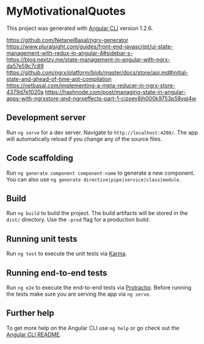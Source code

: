 # MyMotivationalQuotes

This project was generated with [Angular CLI](https://github.com/angular/angular-cli) version 1.2.6.

https://github.com/NetanelBasal/ngrx-generator
https://www.pluralsight.com/guides/front-end-javascript/ui-state-management-with-redux-in-angular-4#sidebar-s-
https://blog.nextzy.me/state-management-in-angular-with-ngrx-da57e59c7c89
https://github.com/ngrx/platform/blob/master/docs/store/api.md#initial-state-and-ahead-of-time-aot-compilation
https://netbasal.com/implementing-a-meta-reducer-in-ngrx-store-4379d7e1020a
https://hashnode.com/post/managing-state-in-angular-apps-with-ngrxstore-and-ngrxeffects-part-1-cizoey8jh000k9753p58yqj4w

## Development server

Run `ng serve` for a dev server. Navigate to `http://localhost:4200/`. The app will automatically reload if you change any of the source files.

## Code scaffolding

Run `ng generate component component-name` to generate a new component. You can also use `ng generate directive|pipe|service|class|module`.

## Build

Run `ng build` to build the project. The build artifacts will be stored in the `dist/` directory. Use the `-prod` flag for a production build.

## Running unit tests

Run `ng test` to execute the unit tests via [Karma](https://karma-runner.github.io).

## Running end-to-end tests

Run `ng e2e` to execute the end-to-end tests via [Protractor](http://www.protractortest.org/).
Before running the tests make sure you are serving the app via `ng serve`.

## Further help

To get more help on the Angular CLI use `ng help` or go check out the [Angular CLI README](https://github.com/angular/angular-cli/blob/master/README.md).
